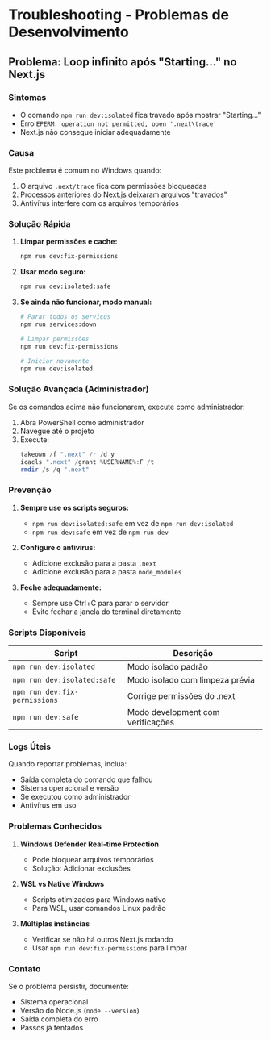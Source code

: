 # Troubleshooting - Problemas de Desenvolvimento

## Problema: Loop infinito após "Starting..." no Next.js

### Sintomas

- O comando `npm run dev:isolated` fica travado após mostrar "Starting..."
- Erro `EPERM: operation not permitted, open '.next\trace'`
- Next.js não consegue iniciar adequadamente

### Causa

Este problema é comum no Windows quando:

1. O arquivo `.next/trace` fica com permissões bloqueadas
2. Processos anteriores do Next.js deixaram arquivos "travados"
3. Antivírus interfere com os arquivos temporários

### Solução Rápida

1. **Limpar permissões e cache:**

   ```bash
   npm run dev:fix-permissions
   ```

2. **Usar modo seguro:**

   ```bash
   npm run dev:isolated:safe
   ```

3. **Se ainda não funcionar, modo manual:**

   ```bash
   # Parar todos os serviços
   npm run services:down

   # Limpar permissões
   npm run dev:fix-permissions

   # Iniciar novamente
   npm run dev:isolated
   ```

### Solução Avançada (Administrador)

Se os comandos acima não funcionarem, execute como administrador:

1. Abra PowerShell como administrador
2. Navegue até o projeto
3. Execute:
   ```powershell
   takeown /f ".next" /r /d y
   icacls ".next" /grant %USERNAME%:F /t
   rmdir /s /q ".next"
   ```

### Prevenção

1. **Sempre use os scripts seguros:**

   - `npm run dev:isolated:safe` em vez de `npm run dev:isolated`
   - `npm run dev:safe` em vez de `npm run dev`

2. **Configure o antivírus:**

   - Adicione exclusão para a pasta `.next`
   - Adicione exclusão para a pasta `node_modules`

3. **Feche adequadamente:**
   - Sempre use Ctrl+C para parar o servidor
   - Evite fechar a janela do terminal diretamente

### Scripts Disponíveis

| Script                        | Descrição                         |
| ----------------------------- | --------------------------------- |
| `npm run dev:isolated`        | Modo isolado padrão               |
| `npm run dev:isolated:safe`   | Modo isolado com limpeza prévia   |
| `npm run dev:fix-permissions` | Corrige permissões do .next       |
| `npm run dev:safe`            | Modo development com verificações |

### Logs Úteis

Quando reportar problemas, inclua:

- Saída completa do comando que falhou
- Sistema operacional e versão
- Se executou como administrador
- Antivírus em uso

### Problemas Conhecidos

1. **Windows Defender Real-time Protection**

   - Pode bloquear arquivos temporários
   - Solução: Adicionar exclusões

2. **WSL vs Native Windows**

   - Scripts otimizados para Windows nativo
   - Para WSL, usar comandos Linux padrão

3. **Múltiplas instâncias**
   - Verificar se não há outros Next.js rodando
   - Usar `npm run dev:fix-permissions` para limpar

### Contato

Se o problema persistir, documente:

- Sistema operacional
- Versão do Node.js (`node --version`)
- Saída completa do erro
- Passos já tentados
